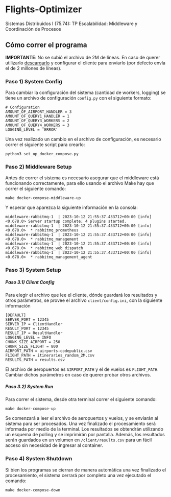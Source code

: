 # Flights-Optimizer
Sistemas Distribuidos I (75.74):  TP Escalabilidad: Middleware y Coordinación de Procesos

## Cómo correr el programa

**IMPORTANTE**: No se subió el archivo de 2M de líneas. En caso de querer utilizarlo [descargarlo](https://kaggle.com/datasets/pablodroca/flight-prices-2M) y configurar el cliente para enviarlo (por defecto envía el de 2 millones de líneas).

### Paso 1) System Config
Para cambiar la configuración del sistema (cantidad de workers, logging) se tiene un archivo de configuración `config.py` con el siguiente formato:

```
# Configuration
AMOUNT_OF_AIRPORT_HANDLER = 3
AMOUNT_OF_QUERY1_HANDLER = 1
AMOUNT_OF_QUERY3_WORKERS = 2
AMOUNT_OF_QUERY4_WORKERS = 3
LOGGING_LEVEL = 'ERROR'
```

Una vez realizado un cambio en el archivo de configuración, es necesario correr el siguiente script para crearlo:

```
python3 set_up_docker_compose.py
```

### Paso 2) Middleware Setup
Antes de correr el sistema es necesario asegurar que el middleware está funcionando correctamente, para ello usando el archivo Make hay que correr el siguiente comando:

```
make docker-compose-middleware-up
```

Y esperar que aparezca la siguiente información en la consola:

```
middleware-rabbitmq-1  | 2023-10-12 21:55:37.433712+00:00 [info] <0.678.0> Server startup complete; 4 plugins started.
middleware-rabbitmq-1  | 2023-10-12 21:55:37.433712+00:00 [info] <0.678.0>  * rabbitmq_prometheus
middleware-rabbitmq-1  | 2023-10-12 21:55:37.433712+00:00 [info] <0.678.0>  * rabbitmq_management
middleware-rabbitmq-1  | 2023-10-12 21:55:37.433712+00:00 [info] <0.678.0>  * rabbitmq_web_dispatch
middleware-rabbitmq-1  | 2023-10-12 21:55:37.433712+00:00 [info] <0.678.0>  * rabbitmq_management_agent
```

### Paso 3) System Setup

##### Paso 3.1) Client Config
Para elegir el archivo que lee el cliente, dónde guardará los resultados y otros parámetros, se provee el archivo `client/config.ini`, con la siguiente información

```
[DEFAULT]
SERVER_PORT = 12345
SERVER_IP = ClientHandler
RESULT_PORT = 12345
RESULT_IP = ResultHandler
LOGGING_LEVEL = INFO
CHUNK_SIZE_AIRPORT = 250
CHUNK_SIZE_FLIGHT = 800
AIRPORT_PATH = airports-codepublic.csv
FLIGHT_PATH = itineraries_random_2M.csv
RESULTS_PATH = results.csv
```

El archivo de aeropuertos es `AIRPORT_PATH` y el de vuelos es `FLIGHT_PATH`. Cambiar dichos parámetros en caso de querer probar otros archivos.

##### Paso 3.2) System Run
Para correr el sistema, desde otra terminal correr el siguiente comando:

```
make docker-compose-up
```

Se comenzará a leer el archivo de aeropuertos y vuelos, y se enviarán al sistema para ser procesados. Una vez finalizado el procesamiento será informada por medio de la terminal. Los resultados se obtendrán utilizando un esquema de polling y se imprimirán por pantalla. Además, los resultados serán guardados en un volumen en `/client/results.csv` para un fácil acceso sin necesidad de ingresar al container.

### Paso 4) System Shutdown
Si bien los programas se cierran de manera automática una vez finalizado el procesamiento, el sistema cerrará por completo una vez ejecutado el comando:
```
make docker-compose-down
```

